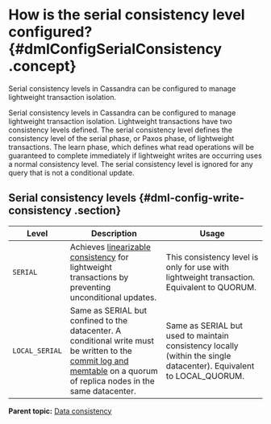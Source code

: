 # How is the serial consistency level configured? {#dmlConfigSerialConsistency .concept}

Serial consistency levels in Cassandra can be configured to manage lightweight transaction isolation.

Serial consistency levels in Cassandra can be configured to manage lightweight transaction isolation. Lightweight transactions have two consistency levels defined. The serial consistency level defines the consistency level of the serial phase, or Paxos phase, of lightweight transactions. The learn phase, which defines what read operations will be guaranteed to complete immediately if lightweight writes are occurring uses a normal consistency level. The serial consistency level is ignored for any query that is not a conditional update.

## Serial consistency levels {#dml-config-write-consistency .section}

|Level|Description|Usage|
|-----|-----------|-----|
|`SERIAL`|Achieves [linearizable consistency](dmlAboutDataConsistency.md#linearizable-consistency) for lightweight transactions by preventing unconditional updates.|This consistency level is only for use with lightweight transaction. Equivalent to QUORUM.|
|`LOCAL_SERIAL`|Same as SERIAL but confined to the datacenter. A conditional write must be written to the [commit log and memtable](dmlHowDataWritten.md#logging-writes-and-memtable-storage) on a quorum of replica nodes in the same datacenter.|Same as SERIAL but used to maintain consistency locally \(within the single datacenter\). Equivalent to LOCAL\_QUORUM.|

**Parent topic:** [Data consistency](../../cassandra/dml/dmlDataConsistencyTOC.md)


